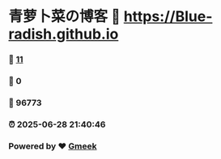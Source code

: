 # 青萝卜菜の博客 :link: https://Blue-radish.github.io 
### :page_facing_up: [11](https://Blue-radish.github.io/tag.html) 
### :speech_balloon: 0 
### :hibiscus: 96773 
### :alarm_clock: 2025-06-28 21:40:46 
### Powered by :heart: [Gmeek](https://github.com/Meekdai/Gmeek)
